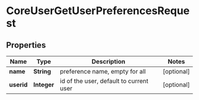 

# CoreUserGetUserPreferencesRequest


## Properties

| Name | Type | Description | Notes |
|------------ | ------------- | ------------- | -------------|
|**name** | **String** | preference name, empty for all |  [optional] |
|**userid** | **Integer** | id of the user, default to current user |  [optional] |



